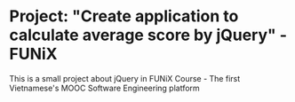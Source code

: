 # Project: "Create application to calculate average score by jQuery" - FUNiX
<p>This is a small project about jQuery in FUNiX Course - The first Vietnamese's MOOC Software Engineering platform</p>


